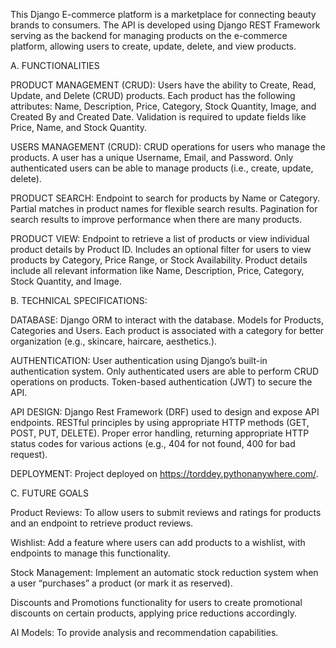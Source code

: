 This Django E-commerce platform is a marketplace for connecting beauty brands to consumers. 
The API is developed using Django REST Framework serving as the backend for managing products on the e-commerce platform, allowing users to create, update, delete, and view products. 


A.	FUNCTIONALITIES 

PRODUCT MANAGEMENT (CRUD):
Users have the ability to Create, Read, Update, and Delete (CRUD) products.
Each product has the following attributes: Name, Description, Price, Category, Stock Quantity, Image, and Created By and Created Date.
Validation is required to update fields like Price, Name, and Stock Quantity.

USERS MANAGEMENT (CRUD):
CRUD operations for users who manage the products.
A user has a unique Username, Email, and Password.
Only authenticated users can be able to manage products (i.e., create, update, delete).

PRODUCT SEARCH:
Endpoint to search for products by Name or Category.
Partial matches in product names for flexible search results.
Pagination for search results to improve performance when there are many products.

PRODUCT VIEW:
Endpoint to retrieve a list of products or view individual product details by Product ID.
Includes an optional filter for users to view products by Category, Price Range, or Stock Availability.
Product details include all relevant information like Name, Description, Price, Category, Stock Quantity, and Image.


B.	TECHNICAL SPECIFICATIONS:  

DATABASE:
Django ORM to interact with the database.
Models for Products, Categories and Users.
Each product is associated with a category for better organization (e.g., skincare, haircare, aesthetics.).

AUTHENTICATION:
User authentication using Django’s built-in authentication system.
Only authenticated users are able to perform CRUD operations on products.
Token-based authentication (JWT) to secure the API.

API DESIGN:
Django Rest Framework (DRF) used to design and expose API endpoints.
RESTful principles by using appropriate HTTP methods (GET, POST, PUT, DELETE).
Proper error handling, returning appropriate HTTP status codes for various actions (e.g., 404 for not found, 400 for bad request).

DEPLOYMENT:
Project deployed on https://torddey.pythonanywhere.com/.


C.  FUTURE GOALS 

Product Reviews: To allow users to submit reviews and ratings for products and an endpoint to retrieve product reviews.

Wishlist: Add a feature where users can add products to a wishlist, with endpoints to manage this functionality.

Stock Management: Implement an automatic stock reduction system when a user “purchases” a product (or mark it as reserved).

Discounts and Promotions functionality for users to create promotional discounts on certain products, applying price reductions accordingly.

AI Models: To provide analysis and recommendation capabilities.
